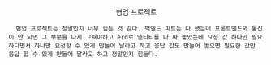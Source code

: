 <center>협업 프로젝트</center>

      협업 프로젝트는 정말인지 너무 힘든 것 같다. 백엔드 파트는 다 했는데 프론트엔드와 통신이 안 되면 그 부분을 다시 고쳐야하고 erd로 엔티티를 다 짜 놓았는데 요청 값 하나만 필요하다면서 하나만 요청할 수 있게 만들어 달라고 하고 응답 값도 만들어 놓으면 필요한 값만 응답 할 수 있게 만들어 달라고 하고 정말인지 힘들다.